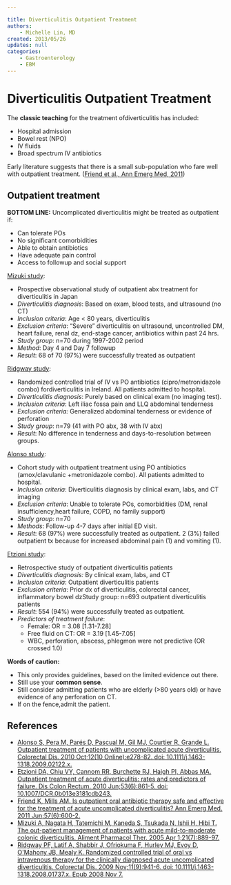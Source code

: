 ```yaml
---

title: Diverticulitis Outpatient Treatment
authors:
    - Michelle Lin, MD
created: 2013/05/26
updates: null
categories:
    - Gastroenterology
    - EBM
---
```


# Diverticulitis Outpatient Treatment

The **classic teaching** for the treatment ofdiverticulitis has included:

- Hospital admission
- Bowel rest (NPO)
- IV fluids
- Broad spectrum IV antibiotics

Early literature suggests that there is a small sub-population who fare well with outpatient treatment. ([Friend et al., Ann Emerg Med, 2011](https://www.ncbi.nlm.nih.gov/pubmed/?term=21770056))

## Outpatient treatment

**BOTTOM LINE:** Uncomplicated diverticulitis might be treated as outpatient if:

- Can tolerate POs
- No significant comorbidities
- Able to obtain antibiotics
- Have adequate pain control
- Access to followup and social support 

[Mizuki study](https://www.ncbi.nlm.nih.gov/pubmed/?term=￼￼15801924):

- Prospective observational study of outpatient abx treatment for diverticulitis in Japan 
- _Diverticulitis diagnosis_: Based on exam, blood tests, and ultrasound (no CT) 
- _Inclusion criteria_: Age &lt; 80 years, diverticulitis
- _Exclusion criteria_: “Severe” diverticulitis on ultrasound, uncontrolled DM, heart failure, renal dz, end-stage cancer, antibiotics within past 24 hrs. 
- _Study group_: n=70 during 1997-2002 period
- _Method_: Day 4 and Day 7 followup
- _Result_: 68 of 70 (97%) were successfully treated as outpatient 

[Ridgway study](https://www.ncbi.nlm.nih.gov/pubmed/?term=￼19016815):

- Randomized controlled trial of IV vs PO antibiotics (cipro/metronidazole combo) fordiverticulitis in Ireland. All patients admitted to hospital.
- _Diverticulitis diagnosis_: Purely based on clinical exam (no imaging test).
- _Inclusion criteria_: Left iliac fossa pain and LLQ abdominal tenderness
- _Exclusion criteria:_ Generalized abdominal tenderness or evidence of perforation 
- _Study group_: n=79 (41 with PO abx, 38 with IV abx)
- _Result_: No difference in tenderness and days-to-resolution between groups. 

[Alonso study](https://www.ncbi.nlm.nih.gov/pubmed/?term=￼￼19906059):

- Cohort study with outpatient treatment using PO antibiotics (amox/clavulanic +metronidazole combo). All patients admitted to hospital.
- _Inclusion criteria_: Diverticulitis diagnosis by clinical exam, labs, and CT imaging 
- _Exclusion criteria_: Unable to tolerate POs, comorbidities (DM, renal insufficiency,heart failure, COPD, no family support)
- _Study group_: n=70
- _Methods_: Follow-up 4-7 days after initial ED visit.
- _Result_: 68 (97%) were successfully treated as outpatient. 2 (3%) failed outpatient tx because for increased abdominal pain (1) and vomiting (1). 

[Etzioni study](https://www.ncbi.nlm.nih.gov/pubmed/?term=￼￼19906059):

- Retrospective study of outpatient diverticulitis patients
- _Diverticulitis diagnosis:_ By clinical exam, labs, and CT
- _Inclusion criteria_: Outpatient diverticulitis patients
- _Exclusion criteria_: Prior dx of diverticulitis, colorectal cancer, inflammatory bowel dzStudy group: n=693 outpatient diverticulitis patients
- _Result_: 554 (94%) were successfully treated as outpatient.
- _Predictors of treatment failure_:
  - Female: OR = 3.08 [1.31-7.28]
  - Free fluid on CT: OR = 3.19 [1.45-7.05]
  - WBC, perforation, abscess, phlegmon were not predictive (OR crossed 1.0)

**Words of caution:** 

- This only provides guidelines, based on the limited evidence out there. 
- Still use your **common sense**. 
- Still consider admitting patients who are elderly (>80 years old) or have evidence of any perforation on CT. 
- If on the fence,admit the patient.

## References

- [Alonso S, Pera M, Parés D, Pascual M, Gil MJ, Courtier R, Grande L. Outpatient treatment of patients with uncomplicated acute diverticulitis. Colorectal Dis. 2010 Oct;12(10 Online):e278-82. doi: 10.1111/j.1463-1318.2009.02122.x.](https://www.ncbi.nlm.nih.gov/pubmed/?term=￼￼19906059)
- [Etzioni DA, Chiu VY, Cannom RR, Burchette RJ, Haigh PI, Abbas MA. Outpatient treatment of acute diverticulitis: rates and predictors of failure. Dis Colon Rectum. 2010 Jun;53(6):861-5. doi: 10.1007/DCR.0b013e3181cdb243.](https://www.ncbi.nlm.nih.gov/pubmed/?term=￼￼19906059)
- [Friend K, Mills AM. Is outpatient oral antibiotic therapy safe and effective for the treatment of acute uncomplicated diverticulitis? Ann Emerg Med. 2011 Jun;57(6):600-2.](https://www.ncbi.nlm.nih.gov/pubmed/?term=21770056)
- [Mizuki A, Nagata H, Tatemichi M, Kaneda S, Tsukada N, Ishii H, Hibi T. The out-patient management of patients with acute mild-to-moderate colonic diverticulitis. Aliment Pharmacol Ther. 2005 Apr 1;21(7):889-97.](https://www.ncbi.nlm.nih.gov/pubmed/?term=￼￼15801924)
- [Ridgway PF, Latif A, Shabbir J, Ofriokuma F, Hurley MJ, Evoy D, O'Mahony JB, Mealy K. Randomized controlled trial of oral vs intravenous therapy for the clinically diagnosed acute uncomplicated diverticulitis. Colorectal Dis. 2009 Nov;11(9):941-6. doi: 10.1111/j.1463-1318.2008.01737.x. Epub 2008 Nov 7.](https://www.ncbi.nlm.nih.gov/pubmed/?term=￼19016815)
